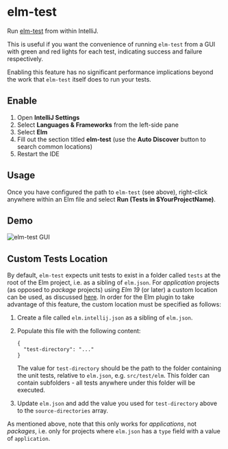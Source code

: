 # elm-test

Run [elm-test](https://github.com/elm-explorations/test) from within IntelliJ.

This is useful if you want the convenience of running `elm-test` from a GUI with green and red lights for each test, indicating success and failure respectively.

Enabling this feature has no significant performance implications beyond the work that `elm-test` itself does to run your tests.


## Enable

1. Open **IntelliJ Settings**
2. Select **Languages & Frameworks** from the left-side pane
3. Select **Elm**
4. Fill out the section titled **elm-test** (use the **Auto Discover** button to search common locations) 
5. Restart the IDE


## Usage

Once you have configured the path to `elm-test` (see above), right-click anywhere within an Elm file and select **Run (Tests in $YourProjectName)**.


## Demo

![elm-test GUI](../assets/elm_test_runner.jpg)


## Custom Tests Location

By default, `elm-test` expects unit tests to exist in a folder called `tests` at the root of the Elm project, i.e. as a
sibling of `elm.json`. For _application_ projects (as opposed to _package_ projects) using _Elm 19_ (or later) a custom
location can be used, as discussed [here](https://github.com/rtfeldman/node-test-runner/pull/306#issuecomment-432835586).
In order for the Elm plugin to take advantage of this feature, the custom location must be specified as follows:

1. Create a file called `elm.intellij.json` as a sibling of `elm.json`.

1. Populate this file with the following content:
    ```
    {
      "test-directory": "..."
    }
    ```
   The value for `test-directory` should be the path to the folder containing the unit tests, relative to `elm.json`,
   e.g. `src/test/elm`.
   This folder can contain subfolders - all tests anywhere under this folder will be executed.

1. Update `elm.json` and add the value you used for `test-directory` above to the `source-directories` array.

As mentioned above, note that this only works for _applications_, not _packages_, i.e. only for projects where `elm.json`
has a `type` field with a value of `application`.
